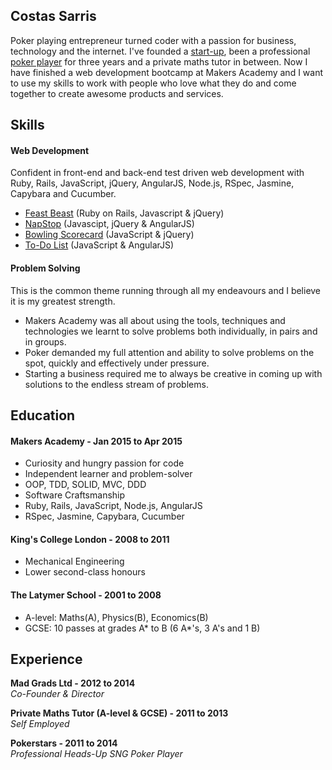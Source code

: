 ## Costas Sarris

Poker playing entrepreneur turned coder with a passion for business, technology and the internet. I've founded a [start-up](http://info4837.wix.com/mad-grads), been a professional [poker player](http://s24.postimg.org/oes0wedmd/Screen_Shot_2015_04_20_at_17_09_45.png) for three years and a private maths tutor in between. Now I have finished a web development bootcamp at Makers Academy and I want to use my skills to work with people who love what they do and come together to create awesome products and services.

## Skills

#### Web Development

Confident in front-end and back-end test driven web development with Ruby, Rails, JavaScript, jQuery, AngularJS, Node.js, RSpec, Jasmine, Capybara and Cucumber.

- [Feast Beast](https://github.com/StreetFeast/street-feast) (Ruby on Rails, Javascript & jQuery)
- [NapStop](https://github.com/NapStop/NapStop) (Javascipt, jQuery & AngularJS)
- [Bowling Scorecard](https://github.com/costassarris/bowling-challenge) (JavaScript & jQuery)
- [To-Do List](https://github.com/costassarris/todo_challenge) (JavaScript & AngularJS)

#### Problem Solving

This is the common theme running through all my endeavours and I believe it is my greatest strength.

- Makers Academy was all about using the tools, techniques and technologies we learnt to solve problems both individually, in pairs and in groups.
- Poker demanded my full attention and ability to solve problems on the spot, quickly and effectively under pressure.
- Starting a business required me to always be creative in coming up with solutions to the endless stream of problems.

## Education

#### Makers Academy - Jan 2015 to Apr 2015

- Curiosity and hungry passion for code
- Independent learner and problem-solver
- OOP, TDD, SOLID, MVC, DDD
- Software Craftsmanship
- Ruby, Rails, JavaScript, Node.js, AngularJS
- RSpec, Jasmine, Capybara, Cucumber

#### King's College London - 2008 to 2011

- Mechanical Engineering
- Lower second-class honours

#### The Latymer School - 2001 to 2008

- A-level: Maths(A), Physics(B), Economics(B)
- GCSE: 10 passes at grades A* to B (6 A*'s, 3 A's and 1 B)

## Experience

**Mad Grads Ltd - 2012 to 2014**  
*Co-Founder & Director*

**Private Maths Tutor (A-level & GCSE) - 2011 to 2013**  
*Self Employed*

**Pokerstars - 2011 to 2014**  
*Professional Heads-Up SNG Poker Player*
